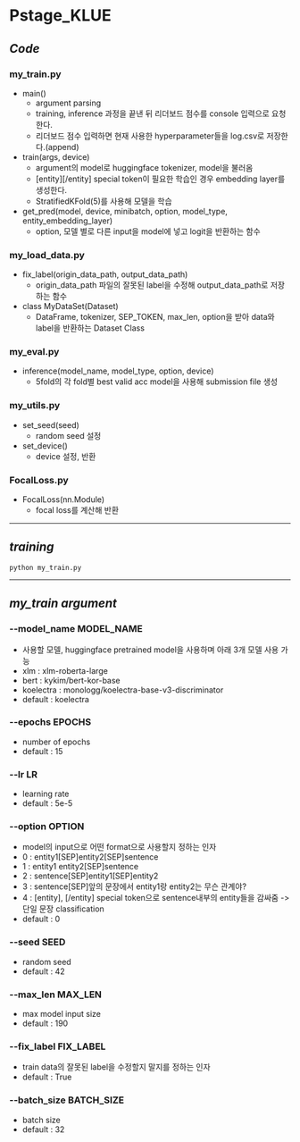 # Pstage_KLUE

## *Code*
### my_train.py
- main()
  - argument parsing
  - training, inference 과정을 끝낸 뒤 리더보드 점수를 console 입력으로 요청한다.
  - 리더보드 점수 입력하면 현재 사용한 hyperparameter들을 log.csv로 저장한다.(append)
- train(args, device)
  - argument의 model로 huggingface tokenizer, model을 불러옴 
  - [entity][/entity] special token이 필요한 학습인 경우 embedding layer를 생성한다.
  - StratifiedKFold(5)를 사용해 모델을 학습
- get_pred(model, device, minibatch, option, model_type, entity_embedding_layer)
  - option, 모델 별로 다른 input을 model에 넣고 logit을 반환하는 함수 
### my_load_data.py
- fix_label(origin_data_path, output_data_path)
  - origin_data_path 파일의 잘못된 label을 수정해 output_data_path로 저장하는 함수
- class MyDataSet(Dataset)
  - DataFrame, tokenizer, SEP_TOKEN, max_len, option을 받아 data와 label을 반환하는 Dataset Class
### my_eval.py
- inference(model_name, model_type, option, device)
  - 5fold의 각  fold별 best valid acc model을 사용해 submission file 생성
### my_utils.py
- set_seed(seed)
  - random seed 설정
- set_device()
  - device 설정, 반환
### FocalLoss.py
- FocalLoss(nn.Module)
  - focal loss를 계산해 반환 
---
## *training*
```
python my_train.py
```
---
## *my_train argument*
### --model_name MODEL_NAME
- 사용할 모델, huggingface pretrained model을 사용하며 아래 3개 모델 사용 가능
- xlm : xlm-roberta-large
- bert : kykim/bert-kor-base
- koelectra : monologg/koelectra-base-v3-discriminator
- default : koelectra
### --epochs EPOCHS
- number of epochs
- default : 15
### --lr LR
- learning rate
- default : 5e-5
### --option OPTION
- model의 input으로 어떤 format으로 사용할지 정하는 인자
- 0 : entity1[SEP]entity2[SEP]sentence
- 1 : entity1 entity2[SEP]sentence
- 2 : sentence[SEP]entity1[SEP]entity2
- 3 : sentence[SEP]앞의 문장에서 entity1랑 entity2는 무슨 관계야?
- 4 : [entity], [/entity] special token으로 sentence내부의 entity들을 감싸줌 -> 단일 문장 classification
- default : 0
### --seed SEED
- random seed
- default : 42
### --max_len MAX_LEN
- max model input size
- default : 190 
### --fix_label FIX_LABEL
- train data의 잘못된 label을 수정할지 말지를 정하는 인자
- default : True 
### --batch_size BATCH_SIZE
- batch size
- default : 32

